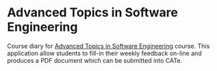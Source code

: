 Advanced Topics in Software Engineering
=======================================

Course diary for [Advanced Topics in Software Engineering](http://www.doc.ic.ac.uk/teaching/coursedetails/475) course. This application allow students to fill-in their weekly feedback on-line and produces a PDF document which can be submitted into CATe.
